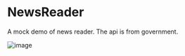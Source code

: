 # NewsReader
A mock demo of news reader. The api is from government.

![image](https://imgur.com/qM2l8lJ.jpg)

